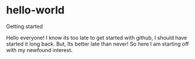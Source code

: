 # hello-world
Getting started

Hello everyone! I know its too late to get started with github, I should have started it long back. But, Its better late than never!
So here I am starting off with my newfound interest. 
